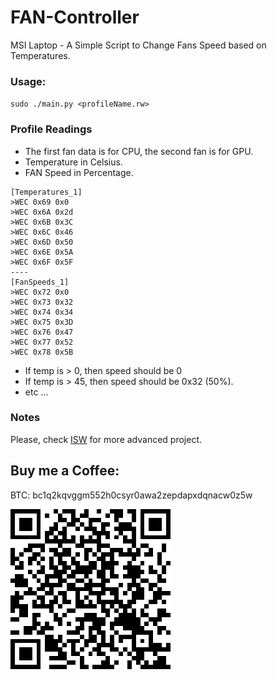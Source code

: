# FAN-Controller
MSI Laptop - A Simple Script to Change Fans Speed based on Temperatures. 

### Usage:
`sudo ./main.py <profileName.rw>`

### Profile Readings
- The first fan data is for CPU, the second fan is for GPU.
- Temperature in Celsius.
- FAN Speed in Percentage.

```
[Temperatures_1]
>WEC 0x69 0x0
>WEC 0x6A 0x2d
>WEC 0x6B 0x3C
>WEC 0x6C 0x46
>WEC 0x6D 0x50
>WEC 0x6E 0x5A
>WEC 0x6F 0x5F
----
[FanSpeeds_1]
>WEC 0x72 0x0
>WEC 0x73 0x32
>WEC 0x74 0x34
>WEC 0x75 0x3D
>WEC 0x76 0x47
>WEC 0x77 0x52
>WEC 0x78 0x5B
```

- If temp is > 0, then speed should be 0
- If temp is > 45, then speed should be 0x32 (50%).
- etc ...

### Notes 

Please, check [ISW](https://github.com/YoyPa/isw) for more advanced project.

## Buy me a Coffee: 
BTC: bc1q2kqvggm552h0csyr0awa2zepdapxdqnacw0z5w

![BTC](https://raw.githubusercontent.com/lcsig/API-Hooking/refs/heads/master/img/btc.png)
